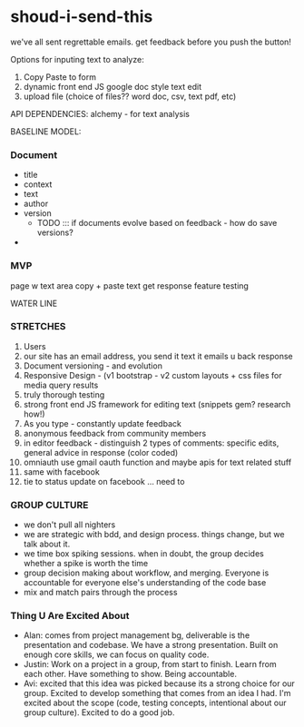 shoud-i-send-this
=================

we've all sent regrettable emails. get feedback before you push the button!

Options for inputing text to analyze:
1) Copy Paste to form 
2) dynamic front end JS google doc style text edit 
3) upload file (choice of files?? word doc, csv, text pdf, etc)

API DEPENDENCIES:
alchemy - for text analysis

BASELINE MODEL: 
### Document
- title 
- context
- text
- author
- version
  - TODO ::: if documents evolve based on feedback - how do save versions? 
-


### MVP 
page w text area 
copy + paste text
get response 
feature testing

WATER LINE

### STRETCHES 

1. Users 
2. our site has an email address, you send it text it emails u back response
3. Document versioning - and evolution 
4. Responsive Design - (v1 bootstrap - v2 custom layouts + css files for media query results
5. truly thorough testing
6. strong front end JS framework for editing text (snippets gem? research how!)
7. As you type - constantly update feedback 
8. anonymous feedback from community members
9. in editor feedback - distinguish 2 types of comments: specific edits, general advice in response (color coded)
10. omniauth use gmail oauth function and maybe apis for text related stuff
11. same with facebook 
12. tie to status update on facebook ... need to

### GROUP CULTURE
- we don't pull all nighters
- we are strategic with bdd, and design process. things change, but we talk about it.
- we time box spiking sessions. when in doubt, the group decides whether a spike is worth the time
- group decision making about workflow, and merging. Everyone is accountable for everyone else's understanding of the code base
- mix and match pairs through the process

### Thing U Are Excited About 
- Alan: comes from project management bg, deliverable is the presentation and codebase. We have a strong presentation. Built on enough core skills, we can focus on quality code.
- Justin: Work on a project in a group, from start to finish. Learn from each other. Have something to show. Being accountable. 
- Avi: excited that this idea was picked because its a strong choice for our group. Excited to develop something that comes from an idea I had. I'm excited about the scope (code, testing concepts, intentional about our group culture). Excited to do a good job.



